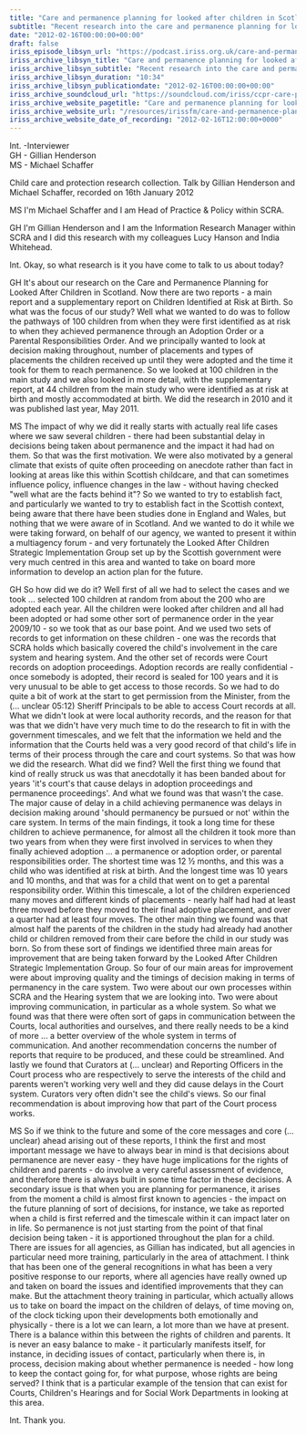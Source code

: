 ```yaml
---
title: "Care and permanence planning for looked after children in Scotland"
subtitle: "Recent research into the care and permanence planning for looked after children in Scotland."
date: "2012-02-16T00:00:00+00:00"
draft: false
iriss_episode_libsyn_url: "https://podcast.iriss.org.uk/care-and-permanence-planning-for-looked-after-children-in-scotland-1"
iriss_archive_libsyn_title: "Care and permanence planning for looked after children in Scotland"
iriss_archive_libsyn_subtitle: "Recent research into the care and permanence planning for looked after children in Scotland. Working to fill a gap in evidence and to inform changes in policy and law through the Scottish Government's Looked After Children Strategic Implementation Group"
iriss_archive_libsyn_duration: "10:34"
iriss_archive_libsyn_publicationdate: "2012-02-16T00:00:00+00:00"
iriss_archive_soundcloud_url: "https://soundcloud.com/iriss/ccpr-care-permanence-planning-looked-after-children-scotland-henderson-schaffer"
iriss_archive_website_pagetitle: "Care and permanence planning for looked after children in Scotland - Gillian Henderson, Malcolm Schaffer"
iriss_archive_website_url: "/resources/irissfm/care-and-permanence-planning-looked-after-children-scotland-gillian-henderson-malcolm-schaffer"
iriss_archive_website_date_of_recording: "2012-02-16T12:00:00+0000"
---
```

Int. -Interviewer  
GH - Gillian Henderson  
MS - Michael Schaffer

Child care and protection research collection. Talk by Gillian Henderson and Michael Schaffer, recorded on 16th January 2012

MS I'm Michael Schaffer and I am Head of Practice & Policy within SCRA.

GH I'm Gillian Henderson and I am the Information Research Manager within SCRA and I did this research with my colleagues Lucy Hanson and India Whitehead.

Int. Okay, so what research is it you have come to talk to us about today?

GH It's about our research on the Care and Permanence Planning for Looked After Children in Scotland. Now there are two reports - a main report and a supplementary report on Children Identified at Risk at Birth. So what was the focus of our study? Well what we wanted to do was to follow the pathways of 100 children from when they were first identified as at risk to when they achieved permanence through an Adoption Order or a Parental Responsibilities Order. And we principally wanted to look at decision making throughout, number of placements and types of placements the children received up until they were adopted and the time it took for them to reach permanence. So we looked at 100 children in the main study and we also looked in more detail, with the supplementary report, at 44 children from the main study who were identified as at risk at birth and mostly accommodated at birth. We did the research in 2010 and it was published last year, May 2011.

MS The impact of why we did it really starts with actually real life cases where we saw several children - there had been substantial delay in decisions being taken about permanence and the impact it had had on them. So that was the first motivation. We were also motivated by a general climate that exists of quite often proceeding on anecdote rather than fact in looking at areas like this within Scottish childcare, and that can sometimes influence policy, influence changes in the law - without having checked "well what are the facts behind it"? So we wanted to try to establish fact, and particularly we wanted to try to establish fact in the Scottish context, being aware that there have been studies done in England and Wales, but nothing that we were aware of in Scotland. And we wanted to do it while we were taking forward, on behalf of our agency, we wanted to present it within a multiagency forum - and very fortunately the Looked After Children Strategic Implementation Group set up by the Scottish government were very much centred in this area and wanted to take on board more information to develop an action plan for the future.

GH So how did we do it? Well first of all we had to select the cases and we took ... selected 100 children at random from about the 200 who are adopted each year. All the children were looked after children and all had been adopted or had some other sort of permanence order in the year 2009/10 - so we took that as our base point. And we used two sets of records to get information on these children - one was the records that SCRA holds which basically covered the child's involvement in the care system and hearing system. And the other set of records were Court records on adoption proceedings. Adoption records are really confidential - once somebody is adopted, their record is sealed for 100 years and it is very unusual to be able to get access to those records. So we had to do quite a bit of work at the start to get permission from the Minister, from the (... unclear 05:12) Sheriff Principals to be able to access Court records at all. What we didn't look at were local authority records, and the reason for that was that we didn't have very much time to do the research to fit in with the government timescales, and we felt that the information we held and the information that the Courts held was a very good record of that child's life in terms of their process through the care and court systems. So that was how we did the research. What did we find? Well the first thing we found that kind of really struck us was that anecdotally it has been banded about for years 'it's court's that cause delays in adoption proceedings and permanence proceedings'. And what we found was that wasn't the case. The major cause of delay in a child achieving permanence was delays in decision making around 'should permanency be pursued or not' within the care system. In terms of the main findings, it took a long time for these children to achieve permanence, for almost all the children it took more than two years from when they were first involved in services to when they finally achieved adoption ... a permanence or adoption order, or parental responsibilities order. The shortest time was 12 ½ months, and this was a child who was identified at risk at birth. And the longest time was 10 years and 10 months, and that was for a child that went on to get a parental responsibility order. Within this timescale, a lot of the children experienced many moves and different kinds of placements - nearly half had had at least three moved before they moved to their final adoptive placement, and over a quarter had at least four moves. The other main thing we found was that almost half the parents of the children in the study had already had another child or children removed from their care before the child in our study was born. So from these sort of findings we identified three main areas for improvement that are being taken forward by the Looked After Children Strategic Implementation Group. So four of our main areas for improvement were about improving quality and the timings of decision making in terms of permanency in the care system. Two were about our own processes within SCRA and the Hearing system that we are looking into. Two were about improving communication, in particular as a whole system. So what we found was that there were often sort of gaps in communication between the Courts, local authorities and ourselves, and there really needs to be a kind of more ... a better overview of the whole system in terms of communication. And another recommendation concerns the number of reports that require to be produced, and these could be streamlined. And lastly we found that Curators at (... unclear) and Reporting Officers in the Court process who are respectively to serve the interests of the child and parents weren't working very well and they did cause delays in the Court system. Curators very often didn't see the child's views. So our final recommendation is about improving how that part of the Court process works.

MS So if we think to the future and some of the core messages and core (... unclear) ahead arising out of these reports, I think the first and most important message we have to always bear in mind is that decisions about permanence are never easy - they have huge implications for the rights of children and parents - do involve a very careful assessment of evidence, and therefore there is always built in some time factor in these decisions. A secondary issue is that when you are planning for permanence, it arises from the moment a child is almost first known to agencies - the impact on the future planning of sort of decisions, for instance, we take as reported when a child is first referred and the timescale within it can impact later on in life. So permanence is not just starting from the point of that final decision being taken - it is apportioned throughout the plan for a child. There are issues for all agencies, as Gillian has indicated, but all agencies in particular need more training, particularly in the area of attachment. I think that has been one of the general recognitions in what has been a very positive response to our reports, where all agencies have really owned up and taken on board the issues and identified improvements that they can make. But the attachment theory training in particular, which actually allows us to take on board the impact on the children of delays, of time moving on, of the clock ticking upon their developments both emotionally and physically - there is a lot we can learn, a lot more than we have at present. There is a balance within this between the rights of children and parents. It is never an easy balance to make - it particularly manifests itself, for instance, in deciding issues of contact, particularly when there is, in process, decision making about whether permanence is needed - how long to keep the contact going for, for what purpose, whose rights are being served? I think that is a particular example of the tension that can exist for Courts, Children's Hearings and for Social Work Departments in looking at this area.

Int. Thank you.